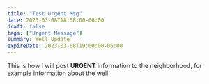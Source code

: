 ```yaml
---
title: "Test Urgent Msg"
date: 2023-03-08T18:58:00-06:00
draft: false
tags: ["Urgent Message"]
summary: Well Update
expireDate: 2023-03-08T19:00:00-06:00
---
```


This is how I will post **URGENT** information to the neighborhood, for example
information about the well.
